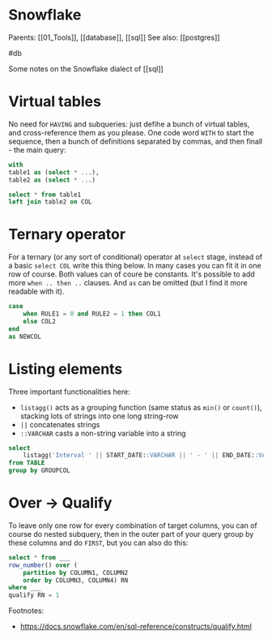 # Snowflake

Parents: [[01_Tools]], [[database]], [[sql]]
See also: [[postgres]]

#db


Some notes on the Snowflake dialect of [[sql]]

# Virtual tables

No need for `HAVING` and subqueries: just defihe a bunch of virtual tables, and cross-reference them as you please. One code word `WITH` to start the sequence, then a bunch of definitions separated by commas, and then finall - the main query:

```sql
with
table1 as (select * ...),
table2 as (select * ...)

select * from table1
left join table2 on COL
```

# Ternary operator

For a ternary (or any sort of conditional) operator at `select` stage, instead of a basic `select COL` write this thing below. In many cases you can fit it in one row of course. Both values can of coure be constants. It's possible to add more `when .. then ..` clauses. And `as` can be omitted (but I find it more readable with it).

```sql
case 
    when RULE1 = 0 and RULE2 = 1 then COL1
    else COL2
end
as NEWCOL
```

# Listing elements

Three important functionalities here:
* `listagg()` acts as a grouping function (same status as `min()` or `count()`), stacking lots of strings into one long string-row
* `||` concatenates strings
* `::VARCHAR` casts a non-string variable into a string

```sql
select
    listagg('Interval ' || START_DATE::VARCHAR || ' - ' || END_DATE::VARCHAR, ',') as NEWCOL
from TABLE
group by GROUPCOL
```

# Over → Qualify

To leave only one row for every combination of target columns, you can of course do nested subquery, then in the outer part of your query group by these columns and do `FIRST`, but you can also do this:
```sql
select * from ___
row_number() over (
    partition by COLUMN1, COLUMN2 
    order by COLUMN3, COLUMN4) RN
where ___
qualify RN = 1
```

Footnotes:
* https://docs.snowflake.com/en/sql-reference/constructs/qualify.html
